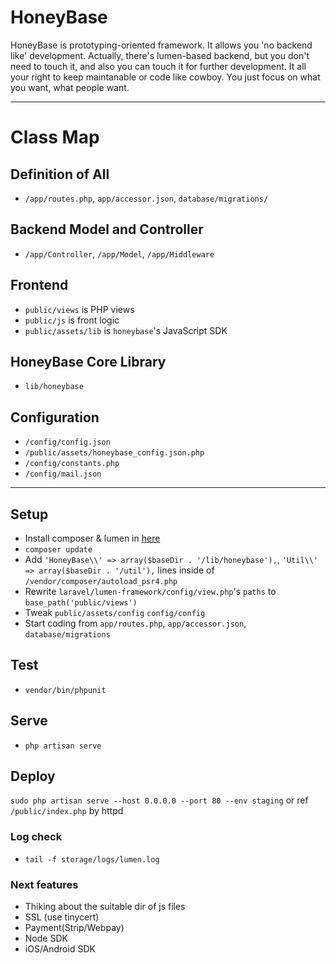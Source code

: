 # HoneyBase

HoneyBase is prototyping-oriented framework.
It allows you 'no backend like' development.
Actually, there's lumen-based backend, but you don't need to touch it, and also you can touch it for further development.
It all your right to keep maintanable or code like cowboy. You just focus on what you want, what people want.

---

# Class Map

## Definition of All
- `/app/routes.php`, `app/accessor.json`, `database/migrations/`

## Backend Model and Controller
- `/app/Controller`, `/app/Model`, `/app/Middleware`

## Frontend
- `public/views` is PHP views
- `public/js` is front logic
- `public/assets/lib` is `honeybase`'s JavaScript SDK

## HoneyBase Core Library
- `lib/honeybase`

## Configuration
- `/config/config.json`
- `/public/assets/honeybase_config.json.php`
- `/config/constants.php`
- `/config/mail.json`

---

## Setup
- Install composer & lumen in [here](http://lumen.laravel.com/docs/installation#install-composer)
- `composer update`
- Add `'HoneyBase\\' => array($baseDir . '/lib/honeybase'),`, `'Util\\' => array($baseDir . '/util'),` lines inside of  `/vendor/composer/autoload_psr4.php`
- Rewrite `laravel/lumen-framework/config/view.php`'s `paths` to `base_path('public/views')`
- Tweak `public/assets/config` `config/config`
- Start coding from `app/routes.php`, `app/accessor.json`, `database/migrations`

## Test
- `vendor/bin/phpunit`

## Serve
- `php artisan serve`

## Deploy
`sudo php artisan serve --host 0.0.0.0 --port 80 --env staging`
or
ref `/public/index.php` by httpd

### Log check
- `tail -f storage/logs/lumen.log`

### Next features
- Thiking about the suitable dir of js files
- SSL (use tinycert)
- Payment(Strip/Webpay)
- Node SDK
- iOS/Android SDK
